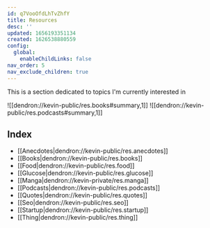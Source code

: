 ```yaml
---
id: q7VooOfdLhTvZhfY
title: Resources
desc: ''
updated: 1656193351134
created: 1626538880559
config:
  global:
    enableChildLinks: false
nav_order: 5
nav_exclude_children: true
---
```



This is a section dedicated to topics I'm currently interested in

<!-- - [[Anecdotes|dendron://kevin-public/r.anecdotes]]
- [[Food|dendron://kevin-public/r.food]]
- [[Glucose|dendron://kevin-public/r.glucose]]
- [[Startup|dendron://kevin-public/r.startup]]
- [[dendron://kevin-public/r.seo]]
- [[Thing|dendron://kevin-public/r.thing]]
- [[dendron://kevin-public/r.seo]] -->

![[dendron://kevin-public/res.books#summary,1]]
![[dendron://kevin-public/res.podcasts#summary,1]]

## Index
- [[Anecdotes|dendron://kevin-public/res.anecdotes]]
- [[Books|dendron://kevin-public/res.books]]
- [[Food|dendron://kevin-public/res.food]]
- [[Glucose|dendron://kevin-public/res.glucose]]
- [[Manga|dendron://kevin-private/res.manga]]
- [[Podcasts|dendron://kevin-public/res.podcasts]]
- [[Quotes|dendron://kevin-public/res.quotes]]
- [[Seo|dendron://kevin-public/res.seo]]
- [[Startup|dendron://kevin-public/res.startup]]
- [[Thing|dendron://kevin-public/res.thing]]
